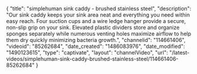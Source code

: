 {
    "title": "simplehuman sink caddy - brushed stainless steel",
    "description": "Our sink caddy keeps your sink area neat and everything you need within easy reach. Four suction cups and a wire ledge hanger provide a secure, non-slip grip on your sink. Elevated plastic dividers store and organize sponges separately while numerous venting holes maximize airflow to help them dry quickly minimizing bacteria growth.",
    "channelid": "114661406",
    "videoid": "85262684",
    "date_created": "1486083976",
    "date_modified": "1490123615",
    "type": "captivate",
    "layout": "channelVideo",
    "url": "\/latest-videos\/simplehuman-sink-caddy-brushed-stainless-steel\/114661406-85262684"
}